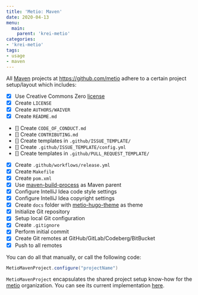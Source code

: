 ```yaml
---
title: 'Metio: Maven'
date: 2020-04-13
menu:
  main:
    parent: 'krei-metio'
categories:
- 'krei-metio'
tags:
- usage
- maven
---
```


All [Maven](https://maven.apache.org/) projects at https://github.com/metio adhere to a certain project setup/layout which includes:

- [x] Use Creative Commons Zero [license](../../krei-core/license/#license-templates)
- [x] Create `LICENSE`
- [x] Create `AUTHORS/WAIVER`
- [x] Create `README.md`
- [] Create `CODE_OF_CONDUCT.md`
- [] Create `CONTRIBUTING.md`
- [] Create templates in `.github/ISSUE_TEMPLATE/`
- [] Create `.github/ISSUE_TEMPLATE/config.yml`
- [] Create templates in `.github/PULL_REQUEST_TEMPLATE/`
- [x] Create `.github/workflows/release.yml`
- [x] Create `Makefile`
- [x] Create `pom.xml`
- [x] Use [maven-build-process](https://github.com/metio/maven-build-process) as Maven parent
- [x] Configure IntelliJ Idea code style settings
- [x] Configure IntelliJ Idea copyright settings
- [x] Create `docs` folder with [metio-hugo-theme](https://github.com/metio/metio-hugo-theme) as theme
- [x] Initialize Git repository
- [x] Setup local Git configuration
- [x] Create `.gitignore`
- [x] Perform initial commit
- [x] Create Git remotes at GitHub/GitLab/Codeberg/BitBucket
- [x] Push to all remotes

You can do all that manually, or call the following code:

```java
MetioMavenProject.configure("projectName")
```

`MetioMavenProject` encapsulates the shared project setup know-how for the [metio](https://github.com/metio) organization. You can see its current implementation [here](https://github.com/metio/krei/blob/master/krei-metio/src/main/java/wtf/metio/krei/metio/shared/MetioMavenProject.java).
